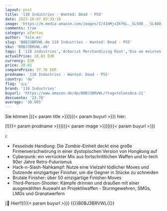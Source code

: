 ```yaml
---
layout: post
title: '110 Industries - Wanted: Dead - PS5'
date: 2023-10-07 03:33:18
image: 'https://m.media-amazon.com/images/I/41mMjxZkY6L._SL500_._SL400_.jpg'
comments: true
category: ofertas
author: 'tole.es'
slug: 'B0BJ3BRVWL-de 110 Industries - Wanted: Dead - PS5'
sku: 'B0BJ3BRVWL-de'
tags: [ '110 industries','Arborist Merchandising Root','Die am meisten erwarteten Spiele','Games','PlayStation 5','Self Service','Shops','Special Features Stores','Spiele für PlayStation 5','f8b54e7c-b5af-44fa-ab8d-ed3fc1641e33_0','f8b54e7c-b5af-44fa-ab8d-ed3fc1641e33_9201','🇩🇪', ]
actualPrice: 28.81 EUR
currency: EUR
price: 28.81
comparePrice: 37.76 EUR
prodname: '110 Industries - Wanted: Dead - PS5'
country: 'de'
flag: '🇩🇪'
brand: '110 Industries'
buyurl: 'https://www.amazon.de/dp/B0BJ3BRVWL/?tag=tolees0ca-21'
descuento: '23.70'
average: '38.905'
---
```


Sie können [{{< param title >}}]({{< param buyurl >}}) hier:

[![{{< param prodname >}}]({{< param image >}})]({{< param buyurl >}})

ℹ️:

- Fesselnde Handlung: Die Zombie-Einheit deckt eine große Firmenverschwörung in einer dystopischen Version von Hongkong auf
- Cyberpunk: ein verrückter Mix aus fortschrittlichen Waffen und lo-tech 90er Jahre Retro-Futurismus
- Hack-n-Slash-Nahkampf: Nutze eine Vielzahl tödlicher Moves und Dutzende einzigartiger Finisher, um die Gegner in Stücke zu schneiden
- Brutale Finisher: über 50 einzigartige Finisher-Moves
- Third-Person-Shooter: Kämpfe drinnen und draußen mit einer ausgewählten Auswahl an Projektilwaffen - Sturmgewehren, SMGs, LMGs und Granatwerfern

[🛒 Hier!!]({{< param buyurl >}})
{{<world>}}B0BJ3BRVWL{{</world>}}
